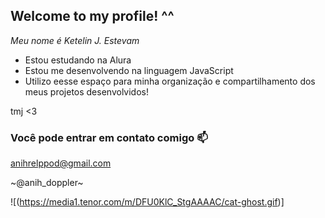 ## Welcome to my profile! ^^ 

*Meu nome é Ketelin J. Estevam*
- Estou estudando na Alura
- Estou me desenvolvendo na linguagem JavaScript
- Utilizo eesse espaço para minha organização e compartilhamento dos meus projetos desenvolvidos!

tmj <3


### Você pode entrar em contato comigo 📫
anihrelppod@gmail.com

~@anih_doppler~

![(https://media1.tenor.com/m/DFU0KlC_StgAAAAC/cat-ghost.gif)]
